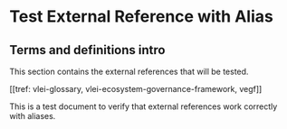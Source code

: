 # Test External Reference with Alias

## Terms and definitions intro

This section contains the external references that will be tested.

<!-- Test the failing case -->
[[tref: vlei-glossary, vlei-ecosystem-governance-framework, vegf]]

<!-- Add some other content to ensure this is a realistic test -->
This is a test document to verify that external references work correctly with aliases.
